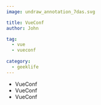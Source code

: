 ```yaml
---
image: undraw_annotation_7das.svg

title: VueConf
author: John

tag:
  - vue 
  - vueconf
  
category:
  - geeklife
---
```

- VueConf
- VueConf
- VueConf
